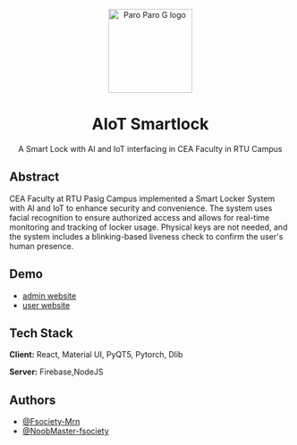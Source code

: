 <p align="center">
 <img width="150" height="150" src="https://github.com/Fsociety-Mrn/design-1-Smart-AioT/blob/main/Images/logo192x192.png](https://github.com/Fsociety-Mrn/AIoT-Smartlock/blob/raspberry/Images/logo192x192.png" alt="Paro Paro G logo">
</p>

<h1 align="center">AIoT Smartlock</h1>

<p align="center">
    A Smart Lock with AI and IoT interfacing in CEA Faculty in RTU Campus
</p>

## Abstract

CEA Faculty at RTU Pasig Campus implemented a Smart Locker System with
AI and IoT to enhance security and convenience. The system uses facial
recognition to ensure authorized access and allows for real-time monitoring and
tracking of locker usage. Physical keys are not needed, and the system includes a
blinking-based liveness check to confirm the user's human presence.


## Demo
- [admin website](https://aiot-smartlock.firebaseapp.com/Login)
- [user website](https://user-aiot-smartlocker.web.app/Login)

## Tech Stack

**Client:** React, Material UI, PyQT5, Pytorch, Dlib

**Server:** Firebase,NodeJS


## Authors

- [@Fsociety-Mrn](https://github.com/Fsociety-Mrn)
- [@NoobMaster-fsociety](https://github.com/NoobMaster-fsociety)

